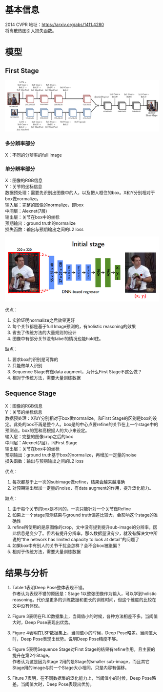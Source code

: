 # 基本信息

2014 CVPR
地址：https://arxiv.org/abs/1411.4280  
将离散热图引入损失函数。  

# 模型

## First Stage

![](/assets/150.png)  

### 多分辨率部分

X：不同的分辨率的full image  

### 单分辨率部分

X：图像的RGB信息  
Y：关节的坐标信息  
数据预处理：需要先识别出图像中的人，以及把人框住的box。X和Y分别相对于box做normalize。  
输入层：完整的图像的normalize，即box  
中间层：Alexnet(7层)  
输出层：关节在box中的坐标  
预期输出：ground truth的normalize    
损失函数：输出与预期输出之间的L2 loss  

![](/assets/149.png)  

优点：  
1. 实验证明normalize之后效果更好  
2. 每个关节都是基于full Image预测的，有holistic reasoning的效果  
3. 省去了传统方法的大量规则的设计  
4. 图像中有部分关节没有label的情况也能hold住。  

缺点：  
1. 要求box的识别是可靠的  
2. 只能做单人识别  
3. Sequence Stage有做data augment，为什么First Stage不这么做？  
4. 相对于传统方法，需要大量训练数据

## Sequence Stage

X：图像的RGB信息  
Y：关节的坐标信息  
数据预处理：X和Y分别相对于box做normalize。和First Stage的区别是box的设定。此处的box不再是整个人。box是的中心点要refine的关节在上一个stage中的预测点。box的宽和高根据人的大小来设定。    
输入层：完整的图像crop之后的box   
中间层：Alexnet(7层)，同First Stage  
输出层：关节在box中的坐标  
预期输出：ground truth基于box的normalize，再增加一定量的noise    
损失函数：输出与预期输出之间的L2 loss 

优点：  
1. 每次都基于上一次的subimage做refine，结果会越来越准确  
2. 对预期输出增加一定量的noise，有data augment的作用，提升泛化能力。  

缺点：  
1. 由于每个关节的box是不同的，一次只能针对一个关节做Refine  
2. 如果上一个stage预测结果与ground truth偏差比较大，会影响这个stage的准确性  
3. refine所使用的是原图像的crop，文中没有提到提升sub-image的分辨率，因此信息是变少了。但若有提升分辨率，那么数据量没有少，就没有解决文中所说的“the network has limited capacity to look at detail”的问题了  
4. 如果box中有别人的关节干扰会怎样？会不会box被跑偏？  
5. 相对于传统方法，需要大量训练数据

# 结果与分析  

1. Table 1表明Deep Pose整体表现不错。  
作者认为表现不错的原因是：Stage 1以整张图像作为输入，可以学到holistic reasoning。代价是更多的训练数据和更长的训练时间，但这个维度的比较在文中没有体现。  

2. Figure 3表明在FLIC数据集上，当阈值小的时候，各种方法相差不多。当阈值大时，Deep Pose表现出优势。  

3. Figure 4表明在LSP数据集上，当阈值小的时候，Deep Pose略差。当阈值大时，Deep Pose表现出优势。说明Deep Pose精度不够。  

4. Figure 5表明Sequence Stage对First Stage的结果有refine作用，且主要的提升在第2个Stage。  
作者认为这是因为Stage 2用的是Stage的smaller sub-image，而且其它Stage用的image与前一个Stage大小相同，只是内容有偏移。  

5. Fiture 7表明，在不同数据集的泛化能力上，当阈值小的时候，Deep Pose略差。当阈值大时，Deep Pose表现出优势。  
